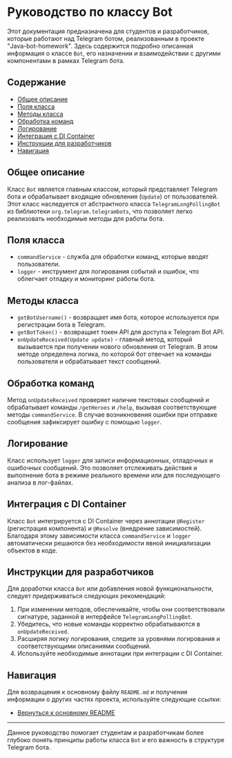 # Руководство по классу Bot

Этот документация предназначена для студентов и разработчиков, которые работают над Telegram ботом, реализованным в проекте "Java-bot-homework". Здесь содержится подробно описанная информация о классе `Bot`, его назначении и взаимодействии с другими компонентами в рамках Telegram бота.

## Содержание

- [Общее описание](#общее-описание)
- [Поля класса](#поля-класса)
- [Методы класса](#методы-класса)
- [Обработка команд](#обработка-команд)
- [Логирование](#логирование)
- [Интеграция с DI Container](#интеграция-с-di-container)
- [Инструкции для разработчиков](#инструкции-для-разработчиков)
- [Навигация](#навигация)

## Общее описание

Класс `Bot` является главным классом, который представляет Telegram бота и обрабатывает входящие обновления (`Update`) от пользователей. Этот класс наследуется от абстрактного класса `TelegramLongPollingBot` из библиотеки `org.telegram.telegrambots`, что позволяет легко реализовать необходимые методы для работы бота.

## Поля класса

- `commandService` - служба для обработки команд, которые вводят пользователи.
- `logger` - инструмент для логирования событий и ошибок, что облегчает отладку и мониторинг работы бота.

## Методы класса

- `getBotUsername()` - возвращает имя бота, которое используется при регистрации бота в Telegram.
- `getBotToken()` - возвращает токен API для доступа к Telegram Bot API.
- `onUpdateReceived(Update update)` - главный метод, который вызывается при получении нового обновления от Telegram. В этом методе определена логика, по которой бот отвечает на команды пользователя и обрабатывает текст сообщений.

## Обработка команд

Метод `onUpdateReceived` проверяет наличие текстовых сообщений и обрабатывает команды `/getHeroes` и `/help`, вызывая соответствующие методы `commandService`. В случае возникновения ошибки при отправке сообщения зафиксирует ошибку с помощью `logger`.

## Логирование

Класс использует `logger` для записи информационных, отладочных и ошибочных сообщений. Это позволяет отслеживать действия и выполнение бота в режиме реального времени или для последующего анализа в лог-файлах.

## Интеграция с DI Container

Класс `Bot` интегрируется с DI Container через аннотации `@Register` (регистрация компонента) и `@Resolve` (внедрение зависимостей). Благодаря этому зависимости класса `commandService` и `logger` автоматически решаются без необходимости явной инициализации объектов в коде.

## Инструкции для разработчиков

Для доработки класса `Bot` или добавления новой функциональности, следует придерживаться следующих рекомендаций:

1. При изменении методов, обеспечивайте, чтобы они соответствовали сигнатуре, заданной в интерфейсе `TelegramLongPollingBot`.
2. Убедитесь, что новые команды корректно обрабатываются в `onUpdateReceived`.
3. Расширяя логику логирования, следите за уровнями логирования и соответствующими описаниями сообщений.
4. Используйте необходимые аннотации при интеграции с DI Container.

## Навигация

Для возвращения к основному файлу `README.md` и получения информации о других частях проекта, используйте следующие ссылки:

- [Вернуться к основному README](/java-bot-homework/README.md)

---

Данное руководство помогает студентам и разработчикам более глубоко понять принципы работы класса `Bot` и его важность в структуре Telegram бота.